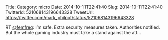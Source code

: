 Title: 
Category: micro
Date: 2014-10-11T22:41:40
Slug: 2014-10-11T22:41:40
TwitterId: 521068143196643328
TweetUrl: https://twitter.com/mark_philpot/status/521068143196643328

RT [@femfreq](https://twitter.com/femfreq): I’m safe. Extra security measures taken. Authorities notified. But the whole gaming industry must take a stand against the att…